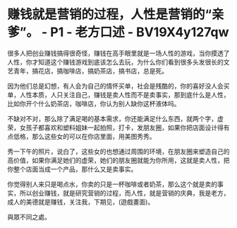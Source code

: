 # 赚钱就是营销的过程，人性是营销的“亲爹”。 - P1 - 老方口述 - BV19X4y127qw

很多人把创业赚钱搞得很奇怪，赚钱在高手眼里就是一场人性的游戏，当你摸透了人性，你才知道这个赚钱游戏到底该怎么去玩，为什么你们看到很多头发很长的文艺青年，搞花店，搞咖啡店，搞奶茶店，搞书店，总是死。

因为他们总是幻想，有人会为自己的情怀买单，社会是残酷的，你的喜好没人会买单，人性本质，人只关注自己，赚钱是卖人性而不是卖事实，那到底什么是人性，比如你开个什么奶茶店，咖啡店，你认为别人缺你这杯液体吗。

不缺对不对，那么除了满足喝的基本需求，你还能满足什么东西，就两个字，虚荣，女孩子都喜欢和塑料姐妹一起拍照，打卡，发朋友圈，如果你把店面设计得有点低格，那么这些女的可以在你店里面，用美图秀秀。

秀一下午的照片，说白了，这些女的也想通过周围的环境，在朋友圈来塑造自己的高价值，如果你满足她们的虚荣，她们的朋友圈就能为你所用，这就是卖人性，把你整个店面当成一个产品，那什么又是卖事实。

你觉得别人来只是喝点水，你卖的只是一杯咖啡或者奶茶，那么这个就是卖的事实，所以创业赚钱，就是研究营销的过程，而人性，就是营销的庆典，我是老方，成人的美德就是赚钱，关注我，下期见，(遊戲畫面)。

與眾不同之處。